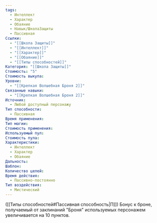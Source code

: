 ```yaml
---
tags:
  - Интеллект
  - Характер
  - Обаяние
  - Навык/ШколаЗащиты
  - Пассивная
Ссылки:
  - "[[Школа Защиты]]"
  - "[[Интеллект]]"
  - "[[Характер]]"
  - "[[Обаяние]]"
  - "[[Типы способностей]]"
Категория: "[[Школа Защиты]]"
Стоимость: "5"
Стоимость выкупа: 
Уровни:
  - "[[Крепкая Волшебная Броня 2]]"
Связанные навыки:
  - "[[Крепкая Волшебная Броня 2]]"
Источник:
  - Любой доступный персонажу
Тип способности:
  - Пассивная
Время применения: 
Тип магии: 
Стоимость применения: 
Используемый пул: 
Стоимость пула: 
Характеристики:
  - Интеллект
  - Характер
  - Обаяние
Дальность: 
Шаблон: 
Количество целей: 
Время действия:
  - Пассивно-постоянно
Тип воздействия:
  - Мистический
---
```

([[Типы способностей#Пассивная способность|П]]) Бонус к броне, получаемый от заклинаний "Броня" используемых персонажем увеличивается на 10 пунктов. 
